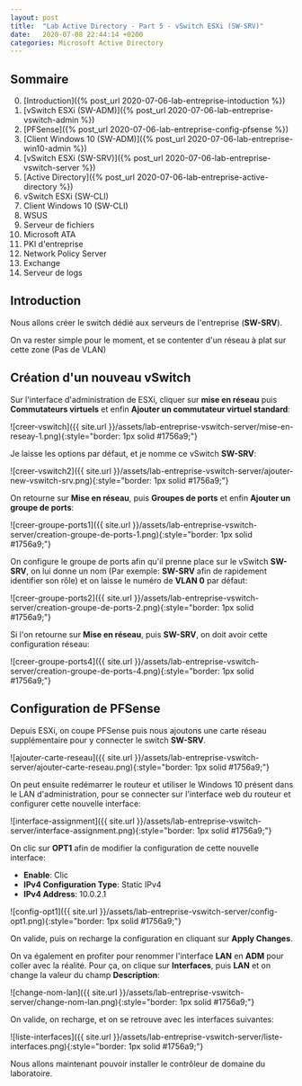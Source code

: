 ```yaml
---
layout: post
title:  "Lab Active Directory - Part 5 - vSwitch ESXi (SW-SRV)"
date:   2020-07-08 22:44:14 +0200
categories: Microsoft Active Directory
---
```



## Sommaire

0. [Introduction]({% post_url 2020-07-06-lab-entreprise-intoduction %})
1. [vSwitch ESXi (SW-ADM)]({% post_url 2020-07-06-lab-entreprise-vswitch-admin %})
2. [PFSense]({% post_url 2020-07-06-lab-entreprise-config-pfsense %})
3. [Client Windows 10 (SW-ADM)]({% post_url 2020-07-06-lab-entreprise-win10-admin %})
4. [vSwitch ESXi (SW-SRV)]({% post_url 2020-07-06-lab-entreprise-vswitch-server %})
5. [Active Directory]({% post_url 2020-07-06-lab-entreprise-active-directory %})
6. vSwitch ESXi (SW-CLI)
7. Client Windows 10 (SW-CLI)
8. WSUS
9. Serveur de fichiers
10. Microsoft ATA
11. PKI d'entreprise
12. Network Policy Server
13. Exchange
14. Serveur de logs

## Introduction

Nous allons créer le switch dédié aux serveurs de l'entreprise (**SW-SRV**). 

On va rester simple pour le moment, et se contenter d'un réseau à plat sur cette zone (Pas de VLAN)

## Création d'un nouveau vSwitch

Sur l'interface d'administration de ESXi, cliquer sur **mise en réseau** puis **Commutateurs virtuels** et enfin **Ajouter un commutateur virtuel standard**:

![creer-vswitch]({{ site.url }}/assets/lab-entreprise-vswitch-server/mise-en-reseay-1.png){:style="border: 1px solid #1756a9;"}


Je laisse les options par défaut, et je nomme ce vSwitch **SW-SRV**:

![creer-vswitch2]({{ site.url }}/assets/lab-entreprise-vswitch-server/ajouter-new-vswitch-srv.png){:style="border: 1px solid #1756a9;"}

On retourne sur **Mise en réseau**, puis **Groupes de ports** et enfin **Ajouter un groupe de ports**:

![creer-groupe-ports1]({{ site.url }}/assets/lab-entreprise-vswitch-server/creation-groupe-de-ports-1.png){:style="border: 1px solid #1756a9;"}

On configure le groupe de ports afin qu'il prenne place sur le vSwitch **SW-SRV**, on lui donne un nom (Par exemple: **SW-SRV** afin de rapidement identifier son rôle) et on laisse le numéro de **VLAN 0** par défaut:

![creer-groupe-ports2]({{ site.url }}/assets/lab-entreprise-vswitch-server/creation-groupe-de-ports-2.png){:style="border: 1px solid #1756a9;"}

Si l'on retourne sur **Mise en réseau**, puis **SW-SRV**, on doit avoir cette configuration réseau:

![creer-groupe-ports4]({{ site.url }}/assets/lab-entreprise-vswitch-server/creation-groupe-de-ports-4.png){:style="border: 1px solid #1756a9;"}

## Configuration de PFSense

Depuis ESXi, on coupe PFSense puis nous ajoutons une carte réseau supplémentaire pour y connecter le switch **SW-SRV**.

![ajouter-carte-reseau]({{ site.url }}/assets/lab-entreprise-vswitch-server/ajouter-carte-reseau.png){:style="border: 1px solid #1756a9;"}

On peut ensuite redémarrer le routeur et utiliser le Windows 10 présent dans le LAN d'administration, pour se connecter sur l'interface web du routeur et configurer cette nouvelle interface:

![interface-assignment]({{ site.url }}/assets/lab-entreprise-vswitch-server/interface-assignment.png){:style="border: 1px solid #1756a9;"}

On clic sur **OPT1** afin de modifier la configuration de cette nouvelle interface:

- **Enable**: Clic
- **IPv4 Configuration Type**: Static IPv4
- **IPv4 Address**: 10.0.2.1

![config-opt1]({{ site.url }}/assets/lab-entreprise-vswitch-server/config-opt1.png){:style="border: 1px solid #1756a9;"}

On valide, puis on recharge la configuration en cliquant sur **Apply Changes**.

On va également en profiter pour renommer l'interface **LAN** en **ADM** pour coller avec la réalité.
Pour ça, on clique sur **Interfaces**, puis **LAN** et on change la valeur du champ **Description**:

![change-nom-lan]({{ site.url }}/assets/lab-entreprise-vswitch-server/change-nom-lan.png){:style="border: 1px solid #1756a9;"}

On valide, on recharge, et on se retrouve avec les interfaces suivantes:

![liste-interfaces]({{ site.url }}/assets/lab-entreprise-vswitch-server/liste-interfaces.png){:style="border: 1px solid #1756a9;"}

Nous allons maintenant pouvoir installer le contrôleur de domaine du laboratoire.
